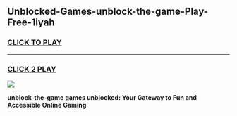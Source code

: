 
## Unblocked-Games-unblock-the-game-Play-Free-1iyah
<h3>
<a href="https://premium76.site?title=unblock-the-game&ref=17A">CLICK TO PLAY</a></h3>
<hr>

<h3>
<a href="https://premium76.site?title=unblock-the-game&ref=17A">CLICK 2 PLAY</a>
  
</h3>

<a href="https://premium76.site?title=unblock-the-game&ref=17A"><img src="https://clearcache.store/games.png"></a>


**unblock-the-game games unblocked: Your Gateway to Fun and Accessible Online Gaming**
